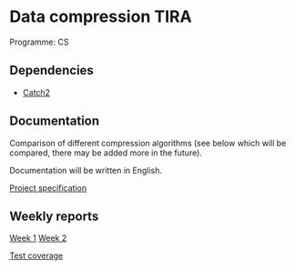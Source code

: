 # Data compression TIRA
Programme: CS

## Dependencies
- [Catch2](https://github.com/catchorg/Catch2/blob/devel/docs/cmake-integration.md#installing-catch2-from-git-repository)

## Documentation
Comparison of different compression algorithms (see below which will be
compared, there may be added more in the future).

Documentation will be written in English.

[Project specification](project_spec.md)

## Weekly reports
[Week 1](weekly_reports/week1.md)
[Week 2](weekly_reports/week2.md)

[Test coverage](index.html)
